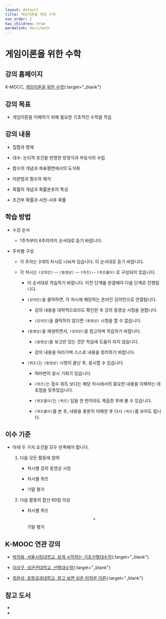 ```yaml
---
layout: default
title: 게임이론을 위한 수학
nav_order: 2
has_children: true
permalink: docs/math
---
```


# 게임이론을 위한 수학

## 강의 홈페이지

K-MOCC, [게임이론을 위한 수학](https://www.kmooc.kr/view/course/detail/10296){:target="_blank"}

## 강의 목표

- 게임이론을 이해하기 위해 필요한 기초적인 수학을 학습

## 강의 내용

- 집합과 명제

- 대수: 논리적 조건을 반영한 방정식과 부등식의 수립

- 함수의 개념과 좌표평면에서의 도식화

- 미분법과 함수의 해석

- 확률의 개념과 확률분포의 특성

- 조건부 확률과 사전-사후 확률

## 학습 방법

- 수강 순서

  - 1주차부터 6주차까지 순서대로 듣기 바랍니다.

- 주차별 구성

  - 각 주차는 3개의 차시로 나눠져 있습니다. 이 순서대로 듣기 바랍니다.

  - 각 차시는 `(강의안)` -- `(동영상)`  -- `(퀴즈)`-- `(퀴즈풀이)` 로 구성되어 있습니다.   

    - 이 순서대로 학습하기 바랍니다. 이전 단계를 완결해야 다음 단계로 진행됩니다.
	
    - `(강의안)`을 클릭하면, 각 차시에 해당하는 온라인 강의안으로 연결됩니다. 
	
      - 강의 내용을 대략적으로라도 확인한 후 강의 동영상 시청을 권합니다.
	  
      - `(강의안)`을 클릭하지 않으면 `(동영상)` 시청을 할 수 없습니다.

    - `(동영상)`을 재생하면서, `(강의안)`을 참고하며 학습하기 바랍니다.
	
      - `(동영상)`을 보고만 있는 것은 학습에 도움이 되지 않습니다.
	  
      - 강의 내용을 따라가며 스스로 내용을 정리하기 바랍니다.

    - `(퀴즈)`는 `(동영상)` 시청이 끝난 후, 응시할 수 있습니다.
	
      - 여러번의 응시 기회가 있습니다. 
	  
      - `(퀴즈)`는 점수 취득 보다는 해당 차시에서의 중요한 내용을 이해하는 데 초점을 맞추었습니다.
	  
      - `(퀴즈풀이)`는 `(퀴즈)` 답을 한 번이라도 제출한 후에 볼 수 있습니다.
	  
      - `(퀴즈풀이)`를 본 후, 내용을 충분히 이해한 후 다시 `(퀴즈)`를 보아도 됩니다.	  

## 이수 기준

- 아래 두 가지 조건을 모두 만족해야 합니다.

  1. 다음 모든 활동에 참여

     - 차시별 강의 동영상 시청

     - 차시별 퀴즈

     - 기말 평가

  2. 다음 활동의 합산 60점 이상

     - 차시별 퀴즈 $$+$$ 기말 평가

<!-- ## 선수 과목 -->


<!-- ## 준비 사항 -->


## K-MOOC 연관 강의

- [박의용, 서울시립대학교, 쉽게 시작하는 기초선형대수학](https://www.kmooc.kr/view/course/detail/7278){:target="_blank"}

- [이상구, 성균관대학교, 선형대수학](https://www.kmooc.kr/view/course/detail/5794){:target="_blank"}

- [최윤성, 포항공과대학교, 알고 보면 쉬운 미적분 이론](https://www.kmooc.kr/view/course/detail/8857){:target="_blank"}

## 참고 도서

- 

- 
